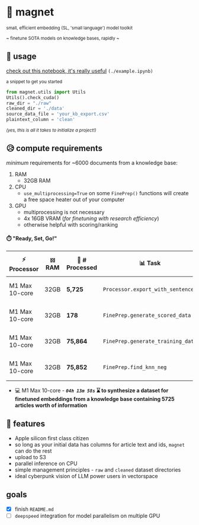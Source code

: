 # 🧲 magnet

<small>small, efficient embedding (SL, 'small language') model toolkit</small>

<small>

~ finetune SOTA models on knowledge bases, rapidly ~

</small>

## 🎉 usage

[check out this notebook, it's really useful](./example.ipynb) `(./example.ipynb)`

<small>a snippet to get you started</small>

``` python
from magnet.utils import Utils
Utils().check_cuda()
raw_dir = "./raw"
cleaned_dir = './data'
source_data_file = 'your_kb_export.csv'
plaintext_column = 'clean'
```

<small>*(yes, this is all it takes to initialize a project!)*</small>

## 😥 compute requirements

_minimum_ requirements for ~6000 documents from a knowledge base:

 1. RAM
    - 32GB RAM
 2. CPU
    - `use_multiprocessing=True` on some `FinePrep()` functions will create a free space heater out of your computer
 3. GPU
    - multiprocessing is not necessary
    - 4x 16GB VRAM (*for finetuning with research efficiency*)
    - otherwise helpful with scoring/ranking

#### ⏱️ "Ready, Set, Go!"

| ⚡️ Processor 	| 𝍌 RAM 	| 📝 # Processed 	| 📊 Task 	| 🧠 Model Prep 	| 🏁 Time 	| ⚙️ Params 	|
|---	|---	|---	|---	|---	|---	|---	|
| M1 Max 10-core 	| 32GB 	| **5,725** 	| `Processor.export_with_sentences` 	| `bge-large-en-v1.5` 	| _06m 05s_ 	| - 	|
| M1 Max 10-core 	| 32GB 	| **178** 	| `FinePrep.generate_scored_data` 	| `bge-large-en-v1.5` 	| _03h 07m 05s_ 	| `use_multiprocessing`, `split=32` 	|
| M1 Max 10-core 	| 32GB 	| **75,864** 	| `FinePrep.generate_training_data` 	| `bge-large-en-v1.5` 	| _01m 08s_ 	| - 	|
| M1 Max 10-core 	| 32GB 	| **75,852** 	| `FinePrep.find_knn_neg` 	| `bge-large-en-v1.5` 	| _01h 00m 40s_ 	| `sample_range=[0,500]`, `num_hard_negatives=15` 	|

   - 💻 M1 Max 10-core - **_`04h 13m 58s`_ ⌛️ to synthesize a dataset for finetuned embeddings from a knowledge base containing 5725 articles worth of information**



## 👏 features

 - Apple silicon first class citizen
 - so long as your initial data has columns for article text and ids, `magnet` can do the rest
 - upload to S3
 - parallel inference on CPU
 - simple management principles - `raw` and `cleaned` dataset directories
 - ideal cyberpunk vision of LLM power users in vectorspace

## goals

- [x] finish `README.md`
- [ ] `deepspeed` integration for model parallelism on multiple GPU
